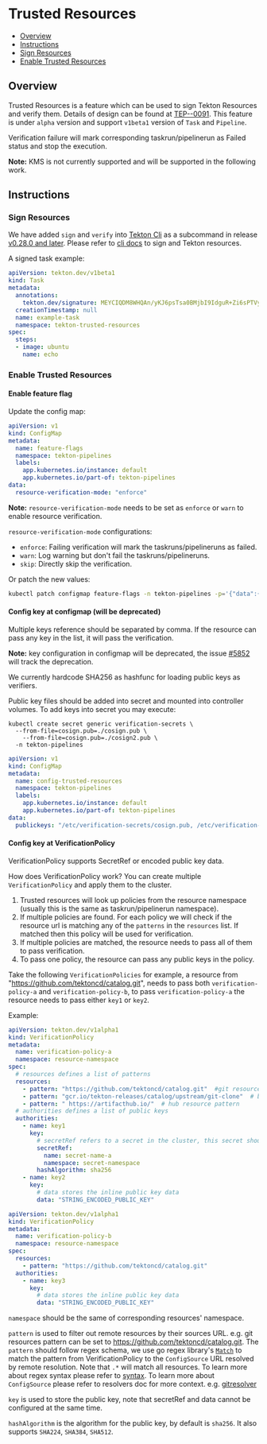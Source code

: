 # Trusted Resources

- [Overview](#overview)
- [Instructions](#Instructions)
 - [Sign Resources](#sign-resources)
 - [Enable Trusted Resources](#enable-trusted-resources)

## Overview

Trusted Resources is a feature which can be used to sign Tekton Resources and verify them. Details of design can be found at [TEP--0091](https://github.com/tektoncd/community/blob/main/teps/0091-trusted-resources.md). This feature is under `alpha` version and support `v1beta1` version of `Task` and `Pipeline`.

Verification failure will mark corresponding taskrun/pipelinerun as Failed status and stop the execution.

**Note:** KMS is not currently supported and will be supported in the following work.


## Instructions

### Sign Resources
We have added `sign` and `verify` into [Tekton Cli](https://github.com/tektoncd/cli) as a subcommand in release [v0.28.0 and later](https://github.com/tektoncd/cli/releases/tag/v0.28.0). Please refer to [cli docs](https://github.com/tektoncd/cli/blob/main/docs/cmd/tkn_task_sign.md) to sign and Tekton resources.

A signed task example:
```yaml
apiVersion: tekton.dev/v1beta1
kind: Task
metadata:
  annotations:
    tekton.dev/signature: MEYCIQDM8WHQAn/yKJ6psTsa0BMjbI9IdguR+Zi6sPTVynxv6wIhAMy8JSETHP7A2Ncw7MyA7qp9eLsu/1cCKOjRL1mFXIKV
  creationTimestamp: null
  name: example-task
  namespace: tekton-trusted-resources
spec:
  steps:
  - image: ubuntu
    name: echo
```

### Enable Trusted Resources

#### Enable feature flag

Update the config map:
```yaml
apiVersion: v1
kind: ConfigMap
metadata:
  name: feature-flags
  namespace: tekton-pipelines
  labels:
    app.kubernetes.io/instance: default
    app.kubernetes.io/part-of: tekton-pipelines
data:
  resource-verification-mode: "enforce"
```

**Note:** `resource-verification-mode` needs to be set as `enforce` or `warn` to enable resource verification.

`resource-verification-mode` configurations:
 * `enforce`: Failing verification will mark the taskruns/pipelineruns as failed.
 * `warn`: Log warning but don't fail the taskruns/pipelineruns.
 * `skip`: Directly skip the verification.

Or patch the new values:
```bash
kubectl patch configmap feature-flags -n tekton-pipelines -p='{"data":{"resource-verification-mode":"enforce"}}
```


#### Config key at configmap (will be deprecated)
Multiple keys reference should be separated by comma. If the resource can pass any key in the list, it will pass the verification.

**Note:** key configuration in configmap will be deprecated, the issue [#5852](https://github.com/tektoncd/pipeline/issues/5852) will track the deprecation.

We currently hardcode SHA256 as hashfunc for loading public keys as verifiers.

Public key files should be added into secret and mounted into controller volumes. To add keys into secret you may execute:

```shell
kubectl create secret generic verification-secrets \
  --from-file=cosign.pub=./cosign.pub \
    --from-file=cosign.pub=./cosign2.pub \
  -n tekton-pipelines
```

```yaml
apiVersion: v1
kind: ConfigMap
metadata:
  name: config-trusted-resources
  namespace: tekton-pipelines
  labels:
    app.kubernetes.io/instance: default
    app.kubernetes.io/part-of: tekton-pipelines
data:
  publickeys: "/etc/verification-secrets/cosign.pub, /etc/verification-secrets/cosign2.pub"
```

#### Config key at VerificationPolicy
VerificationPolicy supports SecretRef or encoded public key data.

How does VerificationPolicy work?
You can create multiple `VerificationPolicy` and apply them to the cluster.
1. Trusted resources will look up policies from the resource namespace (usually this is the same as taskrun/pipelinerun namespace).
2. If multiple policies are found. For each policy we will check if the resource url is matching any of the `patterns` in the `resources` list. If matched then this policy will be used for verification.
3. If multiple policies are matched, the resource needs to pass all of them to pass verification.
4. To pass one policy, the resource can pass any public keys in the policy.

Take the following `VerificationPolicies` for example, a resource from "https://github.com/tektoncd/catalog.git", needs to pass both `verification-policy-a` and `verification-policy-b`, to pass `verification-policy-a` the resource needs to pass either `key1` or `key2`.

Example:
```yaml
apiVersion: tekton.dev/v1alpha1
kind: VerificationPolicy
metadata:
  name: verification-policy-a
  namespace: resource-namespace
spec:
  # resources defines a list of patterns
  resources:
    - pattern: "https://github.com/tektoncd/catalog.git"  #git resource pattern
    - pattern: "gcr.io/tekton-releases/catalog/upstream/git-clone"  # bundle resource pattern
    - pattern: " https://artifacthub.io/"  # hub resource pattern
  # authorities defines a list of public keys
  authorities:
    - name: key1
      key:
        # secretRef refers to a secret in the cluster, this secret should contain public keys data
        secretRef:
          name: secret-name-a
          namespace: secret-namespace
        hashAlgorithm: sha256
    - name: key2
      key:
        # data stores the inline public key data
        data: "STRING_ENCODED_PUBLIC_KEY"
```

```yaml
apiVersion: tekton.dev/v1alpha1
kind: VerificationPolicy
metadata:
  name: verification-policy-b
  namespace: resource-namespace
spec:
  resources:
    - pattern: "https://github.com/tektoncd/catalog.git"
  authorities:
    - name: key3
      key:
        # data stores the inline public key data
        data: "STRING_ENCODED_PUBLIC_KEY"
```

`namespace` should be the same of corresponding resources' namespace.

`pattern` is used to filter out remote resources by their sources URL. e.g. git resources pattern can be set to https://github.com/tektoncd/catalog.git. The `pattern` should follow regex schema, we use go regex library's [`Match`](https://pkg.go.dev/regexp#Match) to match the pattern from VerificationPolicy to the `ConfigSource` URL resolved by remote resolution. Note that `.*` will match all resources.
To learn more about regex syntax please refer to [syntax](https://pkg.go.dev/regexp/syntax).
To learn more about `ConfigSource` please refer to resolvers doc for more context. e.g. [gitresolver](./git-resolver.md)

 `key` is used to store the public key, note that secretRef and data cannot be configured at the same time.

`hashAlgorithm` is the algorithm for the public key, by default is `sha256`. It also supports `SHA224`, `SHA384`, `SHA512`.

